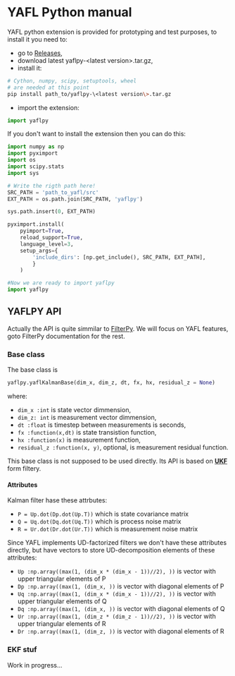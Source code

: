 # YAFL Python manual

YAFL python extension is provided for prototyping and test purposes, to install it you need to:
* go to [Releases](https://github.com/shkolnick-kun/yafl/releases),
* download latest yaflpy-\<latest version\>.tar.gz,
* install it:
```bash
# Cython, numpy, scipy, setuptools, wheel
# are needed at this point
pip install path_to/yaflpy-\<latest version\>.tar.gz
```
* import the extension:
```Python
import yaflpy
```

If you don't want to install the extension then you can do this:
```Python
import numpy as np
import pyximport
import os
import scipy.stats
import sys

# Write the rigth path here!
SRC_PATH = 'path_to_yafl/src'
EXT_PATH = os.path.join(SRC_PATH, 'yaflpy')

sys.path.insert(0, EXT_PATH)

pyximport.install(
    pyimport=True,
    reload_support=True,
    language_level=3,
    setup_args={
        'include_dirs': [np.get_include(), SRC_PATH, EXT_PATH],
        }
    )

#Now we are ready to import yaflpy
import yaflpy
```

## YAFLPY API
Actually the API is quite simmilar to [FilterPy](https://filterpy.readthedocs.io/en/latest/index.html).
We will focus on YAFL features, goto FilterPy documentation for the rest.

### Base class
The base class is
```Python
yaflpy.yaflKalmanBase(dim_x, dim_z, dt, fx, hx, residual_z = None)
```
where:
* `dim_x :int` is state vector dimmension,
* `dim_z: int` is measurement vector dimmension,
* `dt :float` is timestep between measurements is seconds,
* `fx :function(x,dt)` is state transistion function,
* `hx :function(x)` is measurement function,
* `residual_z :function(x, y)`, optional, is measurement residual function.

This base class is not supposed to be used directly.
Its API is based on [**UKF**](https://filterpy.readthedocs.io/en/latest/kalman/UnscentedKalmanFilter.html) form filtery.

#### Attributes
Kalman filter hase these attrbutes:
* `P = Up.dot(Dp.dot(Up.T))` which is state covariance matrix
* `Q = Uq.dot(Dq.dot(Uq.T))` which is process noise matrix
* `R = Ur.dot(Dr.dot(Ur.T))` which is measurement noise matrix

Since YAFL implements UD-factorized filters we don't have these attributes directly, but have vectors to store UD-decomposition elements of these attributes:
* `Up :np.array((max(1, (dim_x * (dim_x - 1))//2), ))` is vector with upper triangular elements of P
* `Dp :np.array((max(1, (dim_x, ))` is vector with diagonal elements of P
* `Uq :np.array((max(1, (dim_x * (dim_x - 1))//2), ))` is vector with upper triangular elements of Q
* `Dq :np.array((max(1, (dim_x, ))` is vector with diagonal elements of Q
* `Ur :np.array((max(1, (dim_z * (dim_z - 1))//2), ))` is vector with upper triangular elements of R
* `Dr :np.array((max(1, (dim_z, ))` is vector with diagonal elements of R

### EKF stuf


Work in progress...
